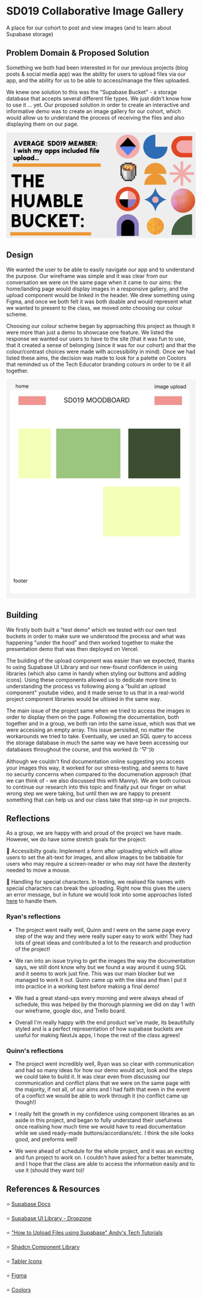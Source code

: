 # SD019 Collaborative Image Gallery

A place for our cohort to post and view images (and to learn about Supabase storage)

## Problem Domain & Proposed Solution

Something we both had been interested in for our previous projects (blog posts & social media app) was the ability for users to upload files via our app, and the ability for us to be able to access/manage the files uploaded.

We knew one solution to this was the "Supabase Bucket" - a storage database that accepts several different file types. We just didn't know how to use it ... yet. Our proposed solution in order to create an interactive and informative demo was to create an image gallery for our cohort, which would allow us to understand the process of receiving the files and also displaying them on our page.

![Opening slide for a presentation about the Supabase Bucket Storage System](slidecover.png)

## Design

We wanted the user to be able to easily navigate our app and to understand the purpose. Our wireframe was simple and it was clear from our conversation we were on the same page when it came to our aims: the home/landing page would display images in a responsive gallery, and the upload component would be linked in the header. We drew something using Figma, and once we both felt it was both doable and would represent what we wanted to present to the class, we moved onto choosing our colour scheme.

Choosing our colour scheme began by approaching this project as though it were more than just a demo to showcase one feature. We listed the response we wanted our users to have to the site (that it was fun to use, that it created a sense of belonging (since it was for our cohort) and that the colour/contrast choices were made with accessibility in mind). Once we had listed these aims, the decision was made to look for a palette on Coolors that reminded us of the Tech Educator branding colours in order to tie it all together.

![A wireframe for a site showcasing an image gallery made on Figma](wireframe.png)

## Building

We firstly both built a "test demo" which we tested with our own test buckets in order to make sure we understood the process and what was happening "under the hood" and then worked together to make the presentation demo that was then deployed on Vercel.

The building of the upload component was easier than we expected, thanks to using Supabase UI Library and our new-found confidence in using libraries (which also came in handy when styling our buttons and adding icons). Using these components allowed us to dedicate more time to understanding the process vs following along a "build an upload component" youtube video, and it made sense to us that in a real-world project component libraries would be ultisied in the same way.

The main issue of the project same when we tried to access the images in order to display them on the page. Following the documentation, both together and in a group, we both ran into the same issue, which was that we were accessing an empty array. This issue persisited, no matter the workarounds we tried to take. Eventually, we used an SQL query to access the storage database in much the same way we have been accessing our databases throughout the course, and this worked (b ᵔ▽ᵔ)b

Although we couldn't find documentation online suggesting you access your images this way, it worked for our stress-testing, and seems to have no security concerns when compared to the documenation approach (that we can think of - we also discussed this with Manny). We are both curious to continue our research into this topic and finally put our finger on what wrong step we were taking, but until then we are happy to present something that can help us and our class take that step-up in our projects.

## Reflections

As a group, we are happy with and proud of the project we have made. However, we do have some stretch goals for the project:

📍 Accessibilty goals: Implement a form after uploading which will allow users to set the alt-text for images, and allow images to be tabbable for users who may require a screen-reader or who may not have the dexterity needed to move a mouse.

📍 Handling for special characters. In testing, we realised file names with special characters can break the uploading. Right now this gives the users an error message, but in future we would look into some approaches listed <a href="https://github.com/supabase/storage/issues/133">here</a> to handle them.

### Ryan's reflections

- The project went really well, Quinn and I were on the same page every step of the way and they were really super easy to work with! They had lots of great ideas and contributed a lot to the research and production of the project!

- We ran into an issue trying to get the images the way the documentation says, we still dont know why but we found a way around it using SQL and it seems to work just fine. This was our main blocker but we managed to work it out. Quinn came up with the idea and then I put it into practice in a working test before making a final demo!

- We had a great stand-ups every morning and were always ahead of schedule, this was helped by the thorough planning we did on day 1 with our wireframe, google doc, and Trello board.

- Overall I'm really happy with the end product we've made, its beautifully styled and is a perfect representation of how supabase buckets are useful for making NextJs apps, I hope the rest of the class agrees!

### Quinn's reflections

- The project went incredibly well, Ryan was so clear with communication and had so many ideas for how our demo would act, look and the steps we could take to build it. It was clear even from discussing our communication and conflict plans that we were on the same page with the majority, if not all, of our aims and I had faith that even in the event of a conflict we would be able to work through it (no conflict came up though!)

- I really felt the growth in my confidence using component libraries as an aside in this project, and began to fully understand their usefulness once realising how much time we would have to read documentation while we used ready-made buttons/accordians/etc. I think the site looks good, and preforms well!

- We were ahead of schedule for the whole project, and it was an exciting and fun project to work on. I couldn't have asked for a better teammate, and I hope that the class are able to access the information easily and to use it (should they want to)!

## References & Resources

⭐️ <a href="https://supabase.com/docs/guides/storage/buckets/fundamentals">Supabase Docs</a>

⭐️ <a href="https://supabase.com/ui/docs/nextjs/dropzone">Supabase UI Library - Dropzone</a>

⭐️ <a href="https://www.youtube.com/watch?v=OM9VOxHjTNs">"How to Upload Files using Supabase" Andy's Tech Tutorials</a>

⭐️ <a href="https://ui.shadcn.com">Shadcn Component Library</a>

⭐️ <a href="https://tabler.io/icons">Tabler Icons</a>

⭐️ <a href="https://www.figma.com">Figma</a>

⭐️ <a href="https://coolors.co/211a1d-6320ee-8075ff-f8f0fb-0beaab">Coolors</a>
